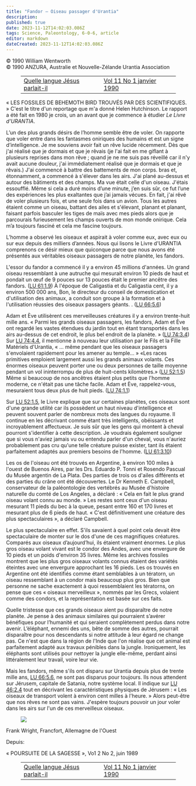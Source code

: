 ```yaml
---
title: "Fandor — Oiseau passager d'Urantia"
description: 
published: true
date: 2023-11-12T14:02:03.086Z
tags: Science, Paleontology, 6-0-6, article
editor: markdown
dateCreated: 2023-11-12T14:02:03.086Z
---
```



<p class="v-card v-sheet theme--light grey lighten-3 px-2 py-1">© 1990 William Wentworth<br>© 1990 ANZURA, Australie et Nouvelle-Zélande Urantia Association</p>
<figure class="table chapter-navigator">
  <table>
    <tbody>
      <tr>
        <td>
        <a href="/fr/article/Chris_Moseley/What_Language_Did_Jesus_Speak">
          <span class="mdi mdi-arrow-left-drop-circle"></span><span class="pl-2">Quelle langue Jésus parlait-il</span>
        </a>
        </td>
        <td>
        <a href="/fr/index/articles_606#vol-11-no-1-janvier-1990">
          <span class="mdi mdi-book-open-variant"></span><span class="pl-2">Vol 11 No 1 janvier 1990</span>
        </a>
        </td>
        <td>
        </td>
      </tr>
    </tbody>
  </table>
</figure>



« LES FOSSILES DE BEHEMOTH BIRD TROUVÉS PAR DES SCIENTIFIQUES. » C'est le titre d'un reportage que m'a donné Helen Hutchinson. Le rapport a été fait en 1980 je crois, un an avant que je commence à étudier _Le Livre d'URANTIA_.

L’un des plus grands désirs de l’homme semble être de voler. On rapporte que voler entre dans les fantasmes oniriques des humains et est un signe d’intelligence. Je me souviens avoir fait un rêve lucide récemment. Dès que j'ai réalisé que je dormais et que je rêvais (je l'ai fait en me giflant à plusieurs reprises dans mon rêve ; quand je ne me suis pas réveillé car il n'y avait aucune douleur, j'ai immédiatement réalisé que je dormais et que je rêvais.) J'ai commencé à battre des battements de mon corps. bras et, étonnamment, a commencé à s'élever dans les airs. J'ai plané au-dessus et autour des bâtiments et des champs. Ma vue était celle d'un oiseau. J'étais essoufflé. Même si cela a duré moins d’une minute, j’en suis sûr, ce fut l’une des expériences les plus exaltantes que j’ai jamais vécues. En fait, j'ai rêvé de voler plusieurs fois, et une seule fois dans un avion. Tous les autres étaient comme un oiseau, battant des ailes et s'élevant, planant et planant, faisant parfois basculer les tiges de maïs avec mes pieds alors que je parcourais furieusement les champs ouverts de mon monde onirique. Cela m’a toujours fasciné et cela me fascine toujours.

L’homme a observé les oiseaux et aspirait à voler comme eux, avec eux ou sur eux depuis des milliers d’années. Nous qui lisons le Livre d'URANTIA comprenons ce désir mieux que quiconque parce que nous avons été présentés aux véritables oiseaux passagers de notre planète, les fandors.

L'essor du fandor a commencé il y a environ 45 millions d'années. Un grand oiseau ressemblant à une autruche qui mesurait environ 10 pieds de haut et pondait un œuf de 9 pouces sur 13 pouces était le premier ancêtre des fandors. (<a id="a20_230"></a>[LU 61:1.9](/fr/The_Urantia_Book/61#p1_9)) À l'époque de Caligastia et du Caligastia cent, il y a environ 500 000 ans, Bon, le directeur du conseil de domestication et d'utilisation des animaux, a conduit son groupe à la formation et à l'utilisation réussies des oiseaux passagers géants. . (<a id="a20_522"></a>[LU 66:5.6](/fr/The_Urantia_Book/66#p5_6))

Adam et Ève utilisèrent ces merveilleuses créatures il y a environ trente-huit mille ans. « Parmi les grands oiseaux passagers, les fandors, Adam et Ève ont regardé les vastes étendues du jardin tout en étant transportés dans les airs au-dessus de cet endroit, le plus bel endroit de la planète. » (<a id="a22_299"></a>[LU 74:3.4](/fr/The_Urantia_Book/74#p3_4)) Sur <a id="a22_346"></a>[LU 74:4.4](/fr/The_Urantia_Book/74#p4_4), il mentionne à nouveau leur utilisation par le Fils et la Fille Matériels d'Urantia, « ... même pendant que les oiseaux passagers s'envolaient rapidement pour les amener au temple... » «Les races primitives emploient largement aussi les grands animaux volants. Ces énormes oiseaux peuvent porter une ou deux personnes de taille moyenne pendant un vol ininterrompu de plus de huit-cents kilomètres.» (<a id="a22_789"></a>[LU 52:1.5](/fr/The_Urantia_Book/52#p1_5)) Même si beaucoup de nos ancêtres étaient plus petits que l'homme moderne, ce n'était pas une tâche facile. Adam et Ève, rappelez-vous, mesuraient tous deux plus de huit pieds. (<a id="a22_1009"></a>[LU 74:1.1](/fr/The_Urantia_Book/74#p1_1))

Sur <a id="a24_4"></a>[LU 52:1.5](/fr/The_Urantia_Book/52#p1_5), le Livre explique que sur certaines planètes, ces oiseaux sont d'une grande utilité car ils possèdent un haut niveau d'intelligence et peuvent souvent parler de nombreux mots des langues du royaume. Il continue en les décrivant comme étant très intelligents, obéissants et incroyablement affectueux. Je suis sûr que les gens qui montent à cheval pourront s'identifier à cette description. Je voudrais également souligner que si vous n'aviez jamais vu ou entendu parler d'un cheval, vous n'auriez probablement pas cru qu'une telle créature puisse exister, tant ils étaient parfaitement adaptés aux premiers besoins de l'homme. (<a id="a24_674"></a>[LU 61:3.10](/fr/The_Urantia_Book/61#p3_10))

Les os de l'oiseau ont été trouvés en Argentine, à environ 100 miles à l'ouest de Buenos Aires, par les Drs. Eduardo P. Tonni et Rosendo Pascual du Musée argentin de La Plata. Des parties de trois os d'ailes différents et des parties du crâne ont été découvertes. Le Dr Kenneth E. Campbell, conservateur de la paléontologie des vertébrés au Musée d'histoire naturelle du comté de Los Angeles, a déclaré : « Cela en fait le plus grand oiseau volant connu au monde. » Les restes sont ceux d'un oiseau mesurant 11 pieds du bec à la queue, pesant entre 160 et 170 livres et mesurant plus de 6 pieds de haut. « C'est définitivement une créature des plus spectaculaires », a déclaré Campbell.

Le plus spectaculaire en effet. S'ils savaient à quel point cela devait être spectaculaire de monter sur le dos d'une de ces magnifiques créatures. Comparés aux oiseaux d’aujourd’hui, ils étaient vraiment énormes. Le plus gros oiseau volant vivant est le condor des Andes, avec une envergure de 10 pieds et un poids d'environ 35 livres. Même les archives fossiles montrent que les plus gros oiseaux volants connus étaient des variétés éteintes avec une envergure approchant les 16 pieds. Les os trouvés en Argentine ont été identifiés comme étant semblables à un tératorn, un oiseau ressemblant à un condor mais beaucoup plus gros. Bien que personne ne sache exactement à quoi ressemblaient les tératorns, on pense que ces « oiseaux merveilleux », nommés par les Grecs, volaient comme des condors, et la représentation est basée sur ces faits.

Quelle tristesse que ces grands oiseaux aient pu disparaître de notre planète. Je pense à des animaux similaires qui pourraient s’avérer bénéfiques pour l’humanité et qui seraient complètement perdus dans notre avenir. L’éléphant, ennemi des uns, bête de somme des autres, pourrait disparaître pour nos descendants si notre attitude à leur égard ne change pas. Ce n'est que dans la région de l'Inde que l'on réalise que cet animal est parfaitement adapté aux travaux pénibles dans la jungle. Ironiquement, les éléphants sont utilisés pour nettoyer la jungle elle-même, perdant ainsi littéralement leur travail, voire leur vie.

Mais les fandors, même s'ils ont disparu sur Urantia depuis plus de trente mille ans, <a id="a32_86"></a>[LU 66:5.6](/fr/The_Urantia_Book/66#p5_6), ne sont pas disparus pour toujours. Ils nous attendent sur Jérusem, capitale de Satania, notre système local. Il indique sur <a id="a32_254"></a>[LU 46:2.4](/fr/The_Urantia_Book/46#p2_4) tout en décrivant les caractéristiques physiques de Jérusem : « Les oiseaux de transport volent à environ cent milles à l'heure. » Alors peut-être que nos rêves ne sont pas vains. J'espère toujours pouvoir un jour voler dans les airs sur l'un de ces merveilleux oiseaux.

<figure id="Figure_2" class="image urantiapedia" alt="fandor">
<img src="/image/article/606/fandor.jpg">
</figure>

Frank Wright, Francfort, Allemagne de l'Ouest

Depuis:

« POURSUITE DE LA SAGESSE », Vo1 2 No 2, juin 1989



<figure class="table chapter-navigator">
  <table>
    <tbody>
      <tr>
        <td>
        <a href="/fr/article/Chris_Moseley/What_Language_Did_Jesus_Speak">
          <span class="mdi mdi-arrow-left-drop-circle"></span><span class="pl-2">Quelle langue Jésus parlait-il</span>
        </a>
        </td>
        <td>
        <a href="/fr/index/articles_606#vol-11-no-1-janvier-1990">
          <span class="mdi mdi-book-open-variant"></span><span class="pl-2">Vol 11 No 1 janvier 1990</span>
        </a>
        </td>
        <td>
        </td>
      </tr>
    </tbody>
  </table>
</figure>
